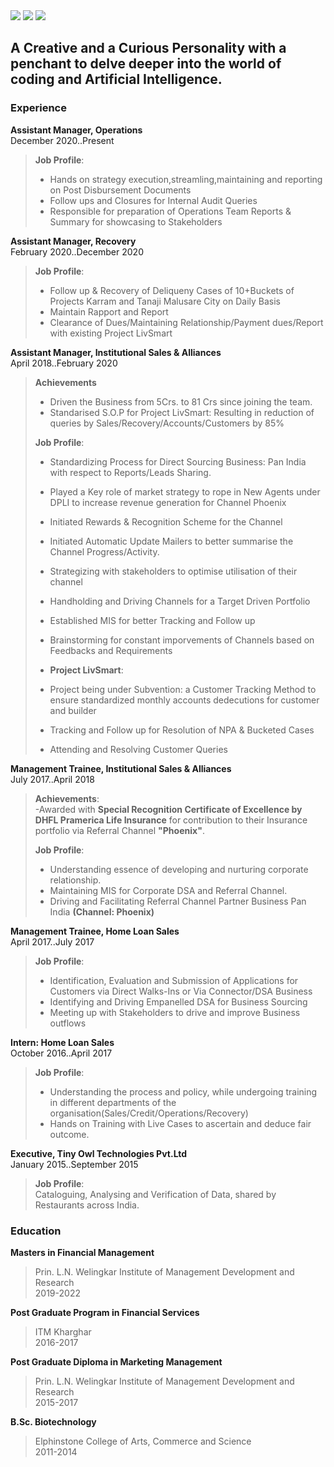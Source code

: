 <meta http-equiv='cache-control' content='no-cache'> 
<meta http-equiv='expires' content='0'> 
<meta http-equiv='pragma' content='no-cache'>

<nav>
<a href="mailto:gautamwalve@gmail.com?"><img src="https://img.shields.io/badge/gmail-%23DD0031.svg?&style=for-the-badge&logo=gmail&logoColor=white"/></a>
<a href="https://www.linkedin.com/in/gautamwalve/"><img src="https://img.shields.io/badge/-LinkedIn-blue?&style=for-the-badge&logo=LinkedIn&logoColor=white"/></a>
<a href ="https://github.com/AasuraA/Aasuraa.github.io/raw/main/Gautam%20Walve__Resume_py%20.pdf"><img src ="https://img.shields.io/badge/-Download-green?&style=for-the-badge&logo=Download&logoColor=white"/></a>
</nav>

## A Creative and a Curious Personality with a penchant to delve deeper into the world of coding and Artificial Intelligence.

### Experience
**Assistant Manager, Operations**<br>
December 2020..Present <br>
> **Job Profile**:<br> 
>- Hands on strategy execution,streamling,maintaining and reporting on Post Disbursement Documents
>- Follow ups and Closures for Internal Audit Queries
>- Responsible for preparation of Operations Team Reports & Summary for showcasing to Stakeholders

**Assistant Manager, Recovery**<br>
February 2020..December 2020<br>
> **Job Profile**:<br>
>- Follow up & Recovery of Deliqueny Cases of 10+Buckets of Projects Karram and Tanaji Malusare City on Daily Basis
>- Maintain Rapport and Report
>- Clearance of Dues/Maintaining Relationship/Payment dues/Report with existing Project LivSmart

**Assistant Manager, Institutional Sales & Alliances**<br>
April 2018..February 2020<br>


> **Achievements**<br>
>- Driven the Business from 5Crs. to 81 Crs since joining the team.
>- Standarised S.O.P for Project LivSmart: Resulting in reduction of queries by Sales/Recovery/Accounts/Customers by 85%<br>
>
> **Job Profile**:<br>
>- Standardizing Process for Direct Sourcing Business: Pan India with respect to Reports/Leads Sharing.
>- Played a Key role of market strategy to rope in New Agents under DPLI to increase revenue generation for Channel Phoenix
>- Initiated Rewards & Recognition Scheme for the Channel
>- Initiated Automatic Update Mailers to better summarise the Channel Progress/Activity.
>- Strategizing with stakeholders to optimise utilisation of their channel
>- Handholding and Driving Channels for a Target Driven Portfolio
>- Established MIS for better Tracking and Follow up
>- Brainstorming for constant imporvements of Channels based on Feedbacks and Requirements<br>
>
>- **Project LivSmart**:<br>
>- Project being under Subvention:  a Customer Tracking Method to ensure standardized monthly accounts dedecutions for customer and builder
>- Tracking and Follow up for Resolution of NPA & Bucketed Cases
>- Attending and Resolving Customer Queries

**Management Trainee, Institutional Sales & Alliances** <br>
July 2017..April 2018<br>

>**Achievements**:<br>
-Awarded with **Special Recognition Certificate of Excellence by DHFL Pramerica Life Insurance** for contribution to their Insurance portfolio via Referral Channel **"Phoenix"**. <br>
>
> **Job Profile**:<br>
>- Understanding essence of developing and nurturing corporate relationship.
>- Maintaining MIS for Corporate DSA and Referral Channel.
>- Driving and Facilitating Referral Channel Partner Business Pan India **(Channel: Phoenix)**

**Management Trainee, Home Loan Sales**<br>
April 2017..July 2017<br>

> **Job Profile**:<br>
>- Identification, Evaluation and Submission of Applications for Customers via Direct Walks-Ins or Via Connector/DSA Business
>- Identifying and Driving Empanelled DSA for Business Sourcing 
>- Meeting up with Stakeholders to drive and improve Business outflows

**Intern: Home Loan Sales**<br>
October 2016..April 2017<br>

> **Job Profile**:<br>
>- Understanding the process and policy, while undergoing training in different departments of the organisation(Sales/Credit/Operations/Recovery)
>- Hands on Training with Live Cases to ascertain and deduce fair outcome.

**Executive, Tiny Owl Technologies Pvt.Ltd**<br>
January 2015..September 2015<br>

> **Job Profile**:<br>
> Cataloguing, Analysing and Verification of Data, shared by Restaurants across India.


### Education

**Masters in Financial Management**<br>
>Prin. L.N. Welingkar Institute of Management Development and Research<br>
>2019-2022<br>

**Post Graduate Program in Financial Services**<br>
>ITM Kharghar<br>
>2016-2017<br>

**Post Graduate Diploma in Marketing Management**<br>
>Prin. L.N. Welingkar Institute of Management Development and Research<br>
>2015-2017<br>

**B.Sc. Biotechnology**<br>
>Elphinstone College of Arts, Commerce and Science<br>
>2011-2014<br>
